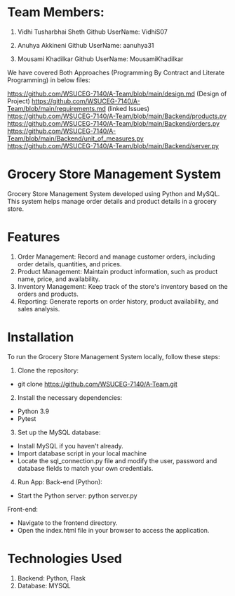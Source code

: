
# Team Members:

1.	Vidhi Tusharbhai Sheth 
    Github UserName: VidhiS07

2.	Anuhya Akkineni
    Github UserName: aanuhya31

3.	Mousami Khadilkar
    Github UserName: MousamiKhadilkar

We have covered Both Approaches (Programming By Contract and Literate Programming) in below files:

https://github.com/WSUCEG-7140/A-Team/blob/main/design.md  (Design of Project)
https://github.com/WSUCEG-7140/A-Team/blob/main/requirements.md  (linked Issues)
https://github.com/WSUCEG-7140/A-Team/blob/main/Backend/products.py
https://github.com/WSUCEG-7140/A-Team/blob/main/Backend/orders.py
https://github.com/WSUCEG-7140/A-Team/blob/main/Backend/unit_of_measures.py
https://github.com/WSUCEG-7140/A-Team/blob/main/Backend/server.py

# Grocery Store Management System

Grocery Store Management System developed using Python and MySQL. This system helps manage order details and product details in a grocery store.

# Features
1.	Order Management: Record and manage customer orders, including order details, quantities, and prices.
2.	Product Management: Maintain product information, such as product name, price, and availability.
3.	Inventory Management: Keep track of the store's inventory based on the orders and products.
4.	Reporting: Generate reports on order history, product availability, and sales analysis.

# Installation
To run the Grocery Store Management System locally, follow these steps:

1.	Clone the repository:
-	git clone https://github.com/WSUCEG-7140/A-Team.git

2.	Install the necessary dependencies:
-	Python 3.9 
-	Pytest 

3.	Set up the MySQL database:
-	Install MySQL if you haven't already.
-	Import database script in your local machine
-	Locate the sql_connection.py file and modify the user, password and database fields to match your own credentials.

4.	Run App:
Back-end (Python):
-	Start the Python server:  python server.py

Front-end: 
-	Navigate to the frontend directory. 
-	Open the index.html file in your browser to access the application.


# Technologies Used
1.	Backend:    Python, Flask
3.	Database:   MYSQL

